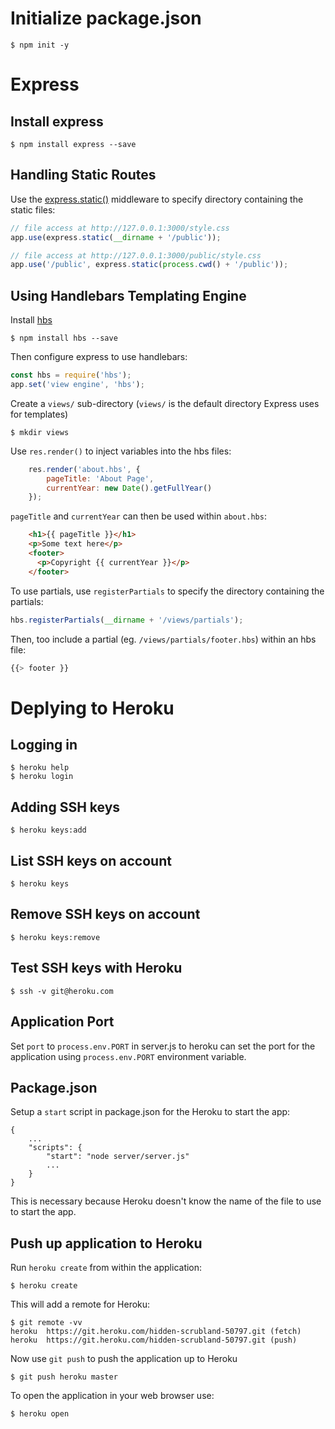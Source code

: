 # Initialize package.json
    $ npm init -y

# Express

## Install express
    $ npm install express --save
    
## Handling Static Routes
Use the [express.static()](http://expressjs.com/en/starter/static-files.html) middleware to specify directory containing the static files:

```javascript
// file access at http://127.0.0.1:3000/style.css
app.use(express.static(__dirname + '/public'));

// file access at http://127.0.0.1:3000/public/style.css
app.use('/public', express.static(process.cwd() + '/public'));
```
## Using Handlebars Templating Engine

Install [hbs](https://www.npmjs.com/package/hbs)

    $ npm install hbs --save

Then configure express to use handlebars:

```javascript
const hbs = require('hbs');
app.set('view engine', 'hbs');
```

Create a `views/` sub-directory (`views/` is the default directory Express uses for templates)

    $ mkdir views
    
Use `res.render()` to inject variables into the hbs files:

```javascript
    res.render('about.hbs', {
        pageTitle: 'About Page',
        currentYear: new Date().getFullYear()
    });
```

`pageTitle` and `currentYear` can then be used within `about.hbs`:

```html
    <h1>{{ pageTitle }}</h1>
    <p>Some text here</p>
    <footer>
      <p>Copyright {{ currentYear }}</p>
    </footer>
```

To use partials, use `registerPartials` to specify the directory containing the partials:

```javascript
hbs.registerPartials(__dirname + '/views/partials');
```

Then, too include a partial (eg. `/views/partials/footer.hbs`) within an hbs file:

```javascript
{{> footer }}
```

# Deplying to Heroku

## Logging in
    $ heroku help
    $ heroku login

## Adding SSH keys
    $ heroku keys:add

## List SSH keys on account
    $ heroku keys

## Remove SSH keys on account
    $ heroku keys:remove

## Test SSH keys with Heroku
    $ ssh -v git@heroku.com

## Application Port

Set `port` to `process.env.PORT` in server.js to heroku can set the port for the application
using `process.env.PORT` environment variable.

## Package.json

Setup a `start` script in package.json for the Heroku to start the app:

    {
        ...
        "scripts": {
            "start": "node server/server.js"
            ...
        }
    }
    
This is necessary because Heroku doesn't know the name of the file to use to start the app.

## Push up application to Heroku

Run `heroku create` from within the application:

    $ heroku create

This will add a remote for Heroku:

    $ git remote -vv
    heroku	https://git.heroku.com/hidden-scrubland-50797.git (fetch)
    heroku	https://git.heroku.com/hidden-scrubland-50797.git (push)

Now use `git push` to push the application up to Heroku

    $ git push heroku master

To open the application in your web browser use:

    $ heroku open
